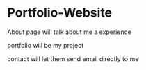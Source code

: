 # Portfolio-Website

About page will talk about me a experience

portfolio will be my project

contact will let them send email directly to me
